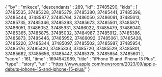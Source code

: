 {
  "by" : "mikece",
  "descendants" : 289,
  "id" : 37485290,
  "kids" : [ 37485535, 37485328, 37485379, 37485380, 37485441, 37485396, 37485444, 37485877, 37485764, 37486050, 37486061, 37485613, 37485735, 37485346, 37485393, 37485673, 37485501, 37485871, 37486051, 37486052, 37485931, 37486022, 37485479, 37486040, 37485365, 37485875, 37485032, 37484987, 37485912, 37485386, 37485873, 37485446, 37485952, 37486092, 37485061, 37485428, 37485220, 37485344, 37485097, 37485502, 37485987, 37485954, 37485176, 37485420, 37485333, 37485720, 37485529, 37485801, 37485682, 37485656, 37485447, 37485378, 37485654, 37485601 ],
  "score" : 161,
  "time" : 1694542989,
  "title" : "iPhone 15 and iPhone 15 Plus",
  "type" : "story",
  "url" : "https://www.apple.com/newsroom/2023/09/apple-debuts-iphone-15-and-iphone-15-plus/"
}
